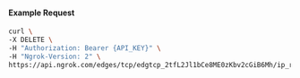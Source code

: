 <!-- Code generated for API Clients. DO NOT EDIT. -->

#### Example Request

```bash
curl \
-X DELETE \
-H "Authorization: Bearer {API_KEY}" \
-H "Ngrok-Version: 2" \
https://api.ngrok.com/edges/tcp/edgtcp_2tfL2Jl1bCe8ME0zKbv2cGiB6Mh/ip_restriction
```
